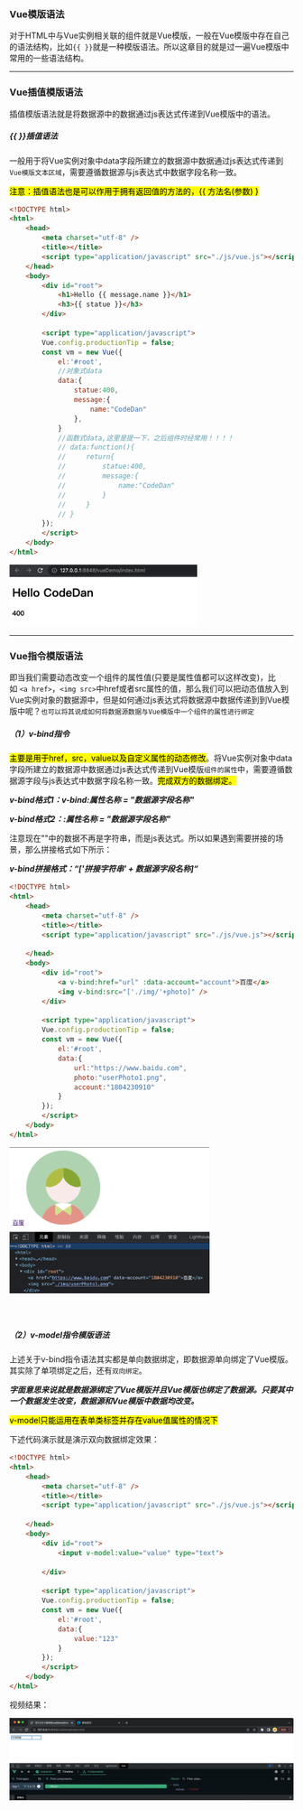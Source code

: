 ### Vue模版语法

对于HTML中与Vue实例相关联的组件就是Vue模版，一般在Vue模版中存在自己的语法结构，比如`{{ }}`就是一种模版语法。所以这章目的就是过一遍Vue模版中常用的一些语法结构。

-----

### Vue插值模版语法

插值模版语法就是将数据源中的数据通过js表达式传递到Vue模版中的语法。

##### {{  }}插值语法

一般用于将Vue实例对象中data字段所建立的数据源中数据通过js表达式传递到`Vue模版文本区域`，需要遵循数据源与js表达式中数据字段名称一致。

<mark>注意：插值语法也是可以作用于拥有返回值的方法的，{{ 方法名(参数) }</mark>

```html
<!DOCTYPE html>
<html>
    <head>
        <meta charset="utf-8" />
        <title></title>
        <script type="application/javascript" src="./js/vue.js"></script>
    </head>
    <body>
        <div id="root">
            <h1>Hello {{ message.name }}</h1>
            <h3>{{ statue }}</h3>
        </div>

        <script type="application/javascript">
        Vue.config.productionTip = false;
        const vm = new Vue({
            el:'#root',
            //对象式data
            data:{
                statue:400,
                message:{
                    name:"CodeDan"
                },
            }
            //函数式data,这里是提一下，之后组件时经常用！！！！
            // data:function(){
            //     return{
            //         statue:400,
            //         message:{
            //             name:"CodeDan"
            //         }
            //     }
            // }
        });
        </script>
    </body>
</html>
```

<img src="../图库/vue模版语法/{{}}insertResult.png" title="" alt="{{}}插值语法结果" width="333">

------

### Vue指令模版语法

即当我们需要动态改变一个组件的属性值(只要是属性值都可以这样改变)，比如 `<a href>`，`<img src>`中href或者src属性的值，那么我们可以把动态值放入到Vue实例对象的数据源中，但是如何通过js表达式将数据源中数据传递到到Vue模版中呢？`也可以将其说成如何将数据源数据与Vue模版中一个组件的属性进行绑定`

##### （1）v-bind指令

<mark>主要是用于href，src，value以及自定义属性的动态修改</mark>。将Vue实例对象中data字段所建立的数据源中数据通过js表达式传递到Vue模版`组件的属性`中，需要遵循数据源字段与js表达式中数据字段名称一致。<mark>完成双方的数据绑定。</mark>

***v-bind格式1：v-bind:属性名称 = "数据源字段名称"***

***v-bind格式2：:属性名称 = "数据源字段名称"***

注意现在""中的数据不再是字符串，而是js表达式。所以如果遇到需要拼接的场景，那么拼接格式如下所示：

***v-bind拼接格式：“['拼接字符串' + 数据源字段名称]“***

```html
<!DOCTYPE html>
<html>
    <head>
        <meta charset="utf-8" />
        <title></title>
        <script type="application/javascript" src="./js/vue.js"></script>

    </head>
    <body>
        <div id="root">
            <a v-bind:href="url" :data-account="account">百度</a>
            <img v-bind:src="['./img/'+photo]" />
        </div>

        <script type="application/javascript">
        Vue.config.productionTip = false;
        const vm = new Vue({
            el:'#root',
            data:{
                url:"https://www.baidu.com",
                photo:"userPhoto1.png",
                account:"1804230910"
            }
        });
        </script>
    </body>
</html>
```

<img src="../图库/vue模版语法/v-bindReuslt.png" title="" alt="v-bindResult" width="355">

##### &nbsp;

##### （2）v-model指令模版语法

上述关于v-bind指令语法其实都是单向数据绑定，即数据源单向绑定了Vue模版。其实除了单项绑定之后，还有`双向绑定`。

***字面意思来说就是数据源绑定了Vue模版并且Vue模版也绑定了数据源。只要其中一个数据发生改变，数据源和Vue模版中数据均改变。***

<mark>v-model只能运用在表单类标签并存在value值属性的情况下</mark>

下述代码演示就是演示双向数据绑定效果：

```html
<!DOCTYPE html>
<html>
    <head>
        <meta charset="utf-8" />
        <title></title>
        <script type="application/javascript" src="./js/vue.js"></script>

    </head>
    <body>
        <div id="root">
            <input v-model:value="value" type="text">

        </div>

        <script type="application/javascript">
        Vue.config.productionTip = false;
        const vm = new Vue({
            el:'#root',
            data:{
                value:"123"
            }
        });
        </script>
    </body>
</html>
```

视频结果：

![](../图库/vue模版语法/2022-05-03_155941.gif)

&nbsp;
